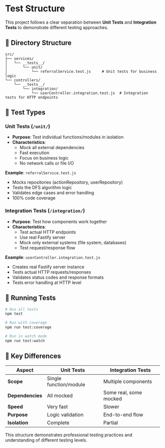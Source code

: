 # Test Structure

This project follows a clear separation between **Unit Tests** and **Integration Tests** to demonstrate different testing approaches.

## 📁 Directory Structure

```
src/
├── services/
│   └── __tests__/
│       └── unit/
│           └── referralService.test.js     # Unit tests for business logic
└── controllers/
    └── __tests__/
        └── integration/
            └── userController.integration.test.js  # Integration tests for HTTP endpoints
```

## 🧪 Test Types

### Unit Tests (`/unit/`)

- **Purpose**: Test individual functions/modules in isolation
- **Characteristics**:
  - Mock all external dependencies
  - Fast execution
  - Focus on business logic
  - No network calls or file I/O

**Example**: `referralService.test.js`

- Mocks repositories (actionRepository, userRepository)
- Tests the DFS algorithm logic
- Validates edge cases and error handling
- 100% code coverage

### Integration Tests (`/integration/`)

- **Purpose**: Test how components work together
- **Characteristics**:
  - Test actual HTTP endpoints
  - Use real Fastify server
  - Mock only external systems (file system, databases)
  - Test request/response flow

**Example**: `userController.integration.test.js`

- Creates real Fastify server instance
- Tests actual HTTP requests/responses
- Validates status codes and response formats
- Tests error handling at HTTP level

## 🚀 Running Tests

```bash
# Run all tests
npm test

# Run with coverage
npm run test:coverage

# Run in watch mode
npm run test:watch
```

## 🎯 Key Differences

| Aspect           | Unit Tests             | Integration Tests      |
| ---------------- | ---------------------- | ---------------------- |
| **Scope**        | Single function/module | Multiple components    |
| **Dependencies** | All mocked             | Some real, some mocked |
| **Speed**        | Very fast              | Slower                 |
| **Purpose**      | Logic validation       | End-to-end flow        |
| **Isolation**    | Complete               | Partial                |

This structure demonstrates professional testing practices and understanding of different testing levels.
